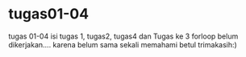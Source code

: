 # tugas01-04
tugas 01-04 
isi tugas 1, tugas2, tugas4 dan Tugas ke 3 forloop belum dikerjakan....
karena belum sama sekali memahami betul trimakasih:)
